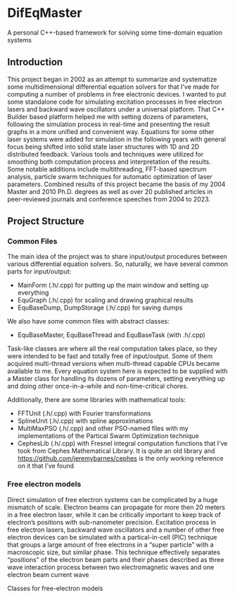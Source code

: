 # DifEqMaster
A personal C++-based framework for solving some time-domain equation systems

## Introduction
This project began in 2002 as an attempt to summarize and systematize some multidimensional differential equation solvers for that I've made for computing a number of problems in free electronic devices. I wanted to put some standalone code for simulating excitation processes in free electron lasers and backward wave oscillators under a universal platform. That C++ Builder based platform helped me with setting dozens of parameters, following the simulation process in real-time and presenting the result graphs in a more unified and convenient way. Equations for some other laser systems were added for simulation in the following years with general focus being shifted into solid state laser structures with 1D and 2D distributed feedback. Various tools and techniques were utilized for smoothing both computation process and interpretation of the results. Some notable additions include multithreading, FFT-based spectrum analysis, particle swarm techniques for automatic optimization of laser parameters. Combined results of this project became the basis of my 2004 Master and 2010 Ph.D. degrees as well as over 20 published articles in peer-reviewed journals and conference speeches from 2004 to 2023.

## Project Structure
### Common Files
The main idea of the project was to share input/output procedures between various differential equation solvers. So, naturally, we have several common parts for input/output:

* MainForm (.h/.cpp)  for putting up the main window and setting up everything
* EquGraph (.h/.cpp) for scaling and drawing graphical results
* EquBaseDump, DumpStorage (.h/.cpp)  for saving dumps

We also have some common files with abstract classes:
* EquBaseMaster, EquBaseThread and EquBaseTask (with .h/.cpp)
  
Task-like classes are where all the real computation takes place, so they were intended to be fast and totally free of input/output. Some of them acquired multi-thread versions when multi-thread capable CPUs became available to me. Every equation system here is expected to be supplied with a Master class for handling its dozens of parameters, setting everything up and doing other once-in-a-while and non-time-critical chores.

Additionally, there are some libraries with mathematical tools:

* FFTUnit (.h/.cpp) with Fourier transformations
* SplineUnit (.h/.cpp)   with spline approximations
* MultiMaxPSO (.h/.cpp)  and other PSO-named files with my implementations of the Partical Swarm Optimization technique
* CephesLib (.h/.cpp)  with Fresnel integral computation functions that I’ve took from Cephes Mathematical Library. It is quite an old library and https://github.com/jeremybarnes/cephes is the only working reference on it that I’ve found
  
### Free electron models
Direct simulation of free electron systems can be complicated by a huge mismatch of scale. Electron beams can propagate for more then 20 meters in a free electron laser, while it can be critically important to keep track of electron’s positions with sub-nanometer precision.
Excitation process in free electron lasers, backward wave oscillators and a number of other free electron devices can be simulated with a partical-in-cell (PIC) technique that groups a large amount of free electrons in a “super particle” with a macroscopic size, but similar phase. This technique effectively separates “positions” of the electron beam parts and their phases
described as three wave interaction process between two electromagnetic waves and one electron beam current wave

Classes for free-electron models
